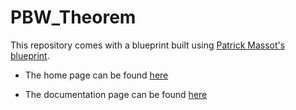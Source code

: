 # PBW_Theorem

This repository comes with a blueprint built using [Patrick Massot's blueprint](https://github.com/PatrickMassot/leanblueprint).

* The home page can be found [here](https://xyzw12345.github.io/PBW_Theorem)

* The documentation page can be found [here](https://xyzw12345.github.io/PBW_Theorem/docs)
